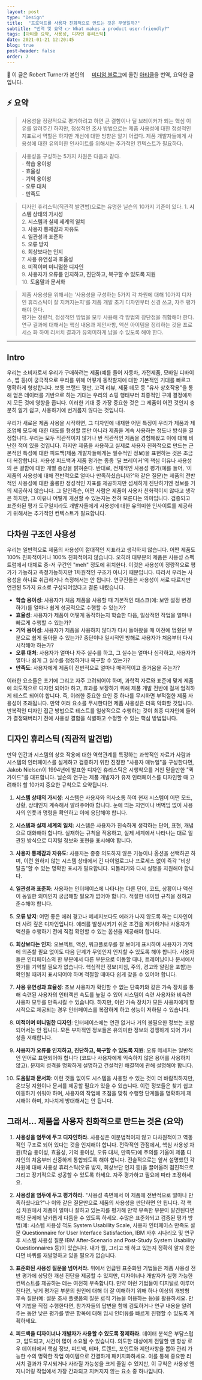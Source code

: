 ```yaml
---
layout: post
type: "Design"
title:  "프로덕트를 사용자 친화적으로 만드는 것은 무엇일까?"
subtitle: "번역 및 요약 👉 What makes a product user-friendly?"
tags: [아티클 요약, 사용성, 디자인 휴리스틱]
date: 2021-01-21 12:20:45
blog: true
post-header: false
order: 7
---
```


<p class="text-gray">
🔗 이 글은 Robert Turner가 본인의 <a href='https://trtphd.medium.com/' target='blank' rel='nofollow' id='outlink1' onclick='clickedOutlink(outlink1)'><img src='https://api.faviconkit.com/medium.com/64' style='display:inline; height: 1em; position: relative; bottom: -2px; margin-right: 2px;'>미디엄 블로그</a>에 올린 <a href='https://abit.ly/article_36' target='blank' rel='nofollow' id='outlink2' onclick='clickedOutlink(outlink2)'>아티클</a>을 번역, 요약한 글입니다.
</p>

## ⚡️ 요약
> 사용성을 정량적으로 평가하려고 하면 큰 결함이나 딜 브레이커가 되는 핵심 이유를 알려주긴 하지만, 정성적인 조사 방법으로는 제품 사용성에 대한 정성적인 지표로서 역할은 하지만 개선에 대한 방향은 알기 어렵다. 제품 개발자들에게 사용성에 대한 유의미한 인사이트를 위해서는 추가적인 컨텍스트가 필요하다.

> 사용성을 구성하는 5가지 차원은 다음과 같다.  
    - **학습 용이성**  
    - **효율성**  
    - **기억 용이성**  
    - **오류 대처**  
    - **만족도**

> 디자인 휴리스틱(직관적 발견법)으로는 유명한 닐슨의 10가지 기준이 있다.
    1. **시스템 상태의 가시성**  
    2. **시스템과 실제 세계의 일치**  
    3. **사용자 통제감과 자유도**  
    4. **일관성과 표준화**  
    5. **오류 방지**  
    6. **회상보다는 인지**  
    7. **사용 유연성과 효율성**  
    8. **미적이며 미니멀한 디자인**  
    9. **사용자가 오류를 인지하고, 진단하고, 복구할 수 있도록 지원**  
    10. **도움말과 문서화**

> 제품 사용성을 위해서는 '사용성을 구성하는 5가지 각 차원에 대해 10가지 디자인 휴리스틱이 잘 지켜지는지'를 제품 개발 초기 디자인부터 신경 쓰고, 자주 평가해야 한다.  
평가는 정량적, 정성적인 방법을 모두 사용해 각 방법의 장단점을 취합해야 한다.  
연구 결과에 대해서는 핵심 내용과 제안사항, 액션 아이템을 정리하는 것을 프로세스 화 하여 리서치 결과가 유의미하게 남을 수 있도록 해야 한다.

---

## Intro

우리는 소비자로서 우리가 구매하려는 제품(예를 들어 자동차, 가전제품, 모바일 디바이스, 앱 등)이 궁극적으로 우리를 위해 어떻게 동작할지에 대한 기본적인 기대를 빠르고 명확하게 형성합니다. 보통 브랜드 평판, 고객 리뷰, 제품 데모 등 "유사 상호작용"을 통해 얻은 데이터를 기반으로 하는 기대는 우리의 쇼핑 행태부터 최종적인 구매 결정에까지 모든 것에 영향을 줍니다. 이러한 기대 중 가장 중요한 것은 그 제품이 어떤 것인지 충분히 알기 쉽고, 사용하기에 번거롭지 않다는 것입니다.

우리가 새로운 제품 사용을 시작하면, 그 디자인에 내재한 어떤 특징이 우리가 제품과 제조업체 모두에 대한 태도를 형성할 뿐만 아니라 제품을 계속 사용하는 정도나 방식을 결정합니다. 우리는 모두 직관적이지 않거나 반 직관적인 제품을 경험해봤고 이에 대해 비난한 적이 있을 것입니다. 하지만 제품을 사용하고 실제로 사용자 친화적으로 만드는 근본적인 특성에 대한 피드백(제품 개발자들에게는 필수적인 정보)을 표현하는 것은 조금 더 복잡합니다. 사용성 피드백과 제품 평가는 종종 '딜 브레이커'의 핵심 이유나 사용성의 큰 결함에 대한 개별 증상을 밝혀준다. 반대로, 전체적인 사용성 평가(예를 들어, '이 제품의 사용성에 대해 전반적으로 얼마나 만족하셨습니까?'와 같은 질문)는 제품의 전반적인 사용성에 대한 훌륭한 정성적인 지표를 제공하지만 섬세하게 진단하기엔 정보를 거의 제공하지 않습니다. 그 말인즉슨, 어떤 사람은 제품이 사용자 친화적이지 않다고 생각은 하지만, 그 이유나 어떻게 개선할 수 있는지는 전혀 모른다는 의미입니다. 검증되고 표준화된 평가 도구일지라도 개발자들에게 사용성에 대한 유의미한 인사이트를 제공하기 위해서는 추가적인 컨텍스트가 필요합니다.

## 다차원 구조인 사용성

우리는 일반적으로 제품의 사용성이 절대적인 지표라고 생각하지 않습니다. 어떤 제품도 100% 친화적이거나 100% 친화적이지 않습니다. 오히려 대부분의 제품은 사용성 스펙트럼에서 대체로 중-저 구간인 "meh" 정도에 위치한다. 이것은 사용성이 정량적으로 평가가 가능하고 측정가능하지만 1차원적인 구조가 아니기 때문입니다. 따라서 우리는 사용성을 하나로 취급하거나 측정해서는 안 됩니다. 연구진들은 사용성이 서로 다르지만 연관된 5가지 요소로 구성되어있다고 결론 내렸습니다.

- **학습 용이성**: 사용자가 처음 제품을 사용할 때 기본적인 태스크(예: 보안 설정 변경하기)를 얼마나 쉽게 성공적으로 수행할 수 있는가?
- **효율성**: 사용자가 제품이 어떻게 동작하는지 학습한 다음, 일상적인 작업을 얼마나 빠르게 수행할 수 있는가?
- **기억 용이성**: 사용자가 제품을 사용하지 않다가 다시 돌아왔을 때 이전에 멈췄던 부분으로 쉽게 돌아올 수 있는가? 중단이나 일시적인 방해로 사용자가 처음부터 다시 시작해야 하는가?
- **오류 대처**: 사용자가 얼마나 자주 실수를 하고, 그 실수는 얼마나 심각하고, 사용자가 얼마나 쉽게 그 실수를 정정하거나 복구할 수 있는가?
- **만족도**: 사용자에게 제품이 전반적으로 얼마나 매력적이고 즐거움을 주는가?

이러한 요소들은 초기에 그리고 자주 고려되어야 하며, 과학적 자료와 표준에 맞게 제품에 의도적으로 디자인 되어야 하고, 효과를 보장하기 위해 제품 개발 전반에 걸쳐 엄격하게 테스트 되어야 합니다. 즉, 이러한 중요한 요인 중 하나를 무시하면 부적절한 제품 사용성이 초래됩니다. 만약 여러 요소를 무시한다면 제품 사용성은 더욱 악화할 것입니다. 반복적인 디자인 접근 방법으로 테스트를 일상적으로 수행하는 것이 최종 디자인에 들어가 결정돼버리기 전에 사용성 결함을 식별하고 수정할 수 있는 핵심 방법입니다.

## 디자인 휴리스틱 (직관적 발견법)

만약 인간과 시스템의 상호 작용에 대한 역학관계를 특정하는 과학적인 자료가 사람과 시스템의 인터페이스를 설계하고 검증하기 위한 진정한 "사용자 매뉴얼"을 구성한다면, Jakob Nielsen이 1994년에 발표한 디자인 휴리스틱은 시행착오를 거친 믿을만한 "퀵 가이드"를 대표합니다. 닐슨의 연구는 제품 개발자가 유저 인터페이스를 디자인할 때 고려해야 할 10가지 중요한 규칙으로 요약됩니다.

1. **시스템 상태의 가시성**: 시스템은 사용자와 의사소통 하여 현재 시스템이 어떤 모드, 상황, 상태인지 계속해서 알려주어야 합니다. 눈에 띄는 지연이나 버벅임 없이 사용자의 인풋과 명령을 확인하고 이에 응답해야 합니다.

2. **시스템과 실제 세계의 일치**: 시스템은 사용자가 친숙하게 생각하는 단어, 표현, 개념으로 대화해야 합니다. 실재하는 규칙을 적용하고, 실제 세계에서 나타나는 대로 일관된 방식으로 디지털 정보와 표현을 표시해야 합니다.

3. **사용자 통제감과 자유도**: 사용자는 종종 의도하지 않은 기능이나 옵션을 선택하곤 하며, 이런 원하지 않는 시스템 상태에서 긴 다이얼로그나 프로세스 없이 즉각 "비상 탈출"할 수 있는 명확한 표시가 필요합니다. 되돌리기와 다시 실행을 지원해야 합니다.

4. **일관성과 표준화**: 사용자는 인터페이스에 나타나는 다른 단어, 코드, 상황이나 액션이 동일한 의미인지 궁금해할 필요가 없어야 합니다. 적절한 네이밍 규칙을 정하고 준수해야 합니다.

5. **오류 방지**: 어떤 좋은 에러 경고나 메세지보다도 에러가 나지 않도록 하는 디자인이 더 사려 깊은 디자인입니다. 에러를 발생시키기 쉬운 조건을 제거하거나 사용자가 액션을 수행하기 전에 직접 확인할 수 있는 옵션을 제공해야 합니다.

6. **회상보다는 인지**: 오브젝트, 액션, 워크플로우를 잘 보이게 표시하여 사용자가 기억에 의존할 필요 없이도 다음 단계가 무엇인지 인지할 수 있도록 해야 합니다. 사용자들은 인터페이스의 한 부분에서 다른 부분으로 이동할 때나, 트레이닝이나 문서에서 뭔가를 기억할 필요가 없습니다. 핵심적인 정보(지침, 주의, 경고와 알림을 포함)는 확인될 때까지 표시되어야 하며 적절할 때마다 쉽게 찾을 수 있어야 합니다.

7. **사용 유연성과 효율성**: 초보 사용자가 확인할 수 없는 단축키와 같은 가속 장치를 통해 숙련된 사용자의 인터랙션 속도를 높일 수 있어 시스템이 숙련 사용자와 비숙련 사용자 모두를 만족시킬 수 있습니다. 하지만, 이런 가속 장치가 모든 사용자에게 항시적으로 제공되는 경우 인터페이스를 복잡하게 하고 성능이 저하될 수 있습니다.

8. **미적이며 미니멀한 디자인**: 인터페이스에는 연관 없거나 거의 불필요한 정보는 포함되어서는 안 됩니다. 모든 부차적인 정보들은 유의미한 정보와 경쟁하게 되어 가시성을 저해합니다.

9.  **사용자가 오류를 인지하고, 진단하고, 복구할 수 있도록 지원**: 오류 메세지는 일반적인 언어로 표현되어야 합니다 (코드나 사용자에게 익숙하지 않은 용어를 사용하지 않고).  문제의 성격을 명확하게 설명하고 건설적인 해결책에 관해 설명해야 합니다.

10. **도움말과 문서화**: 이런 것들 없이도 시스템을 사용할 수 있는 것이 더 바람직하지만, 온보딩 지원이나 문서를 제공할 필요가 있을 수 있습니다. 이런 정보들은 찾기 쉽고 이동하기 쉬워야 하며, 사용자의 작업에 초점을 맞춰 수행할 단계들을 명확하게 제시해야 하며, 지나치게 방대해서는 안 됩니다.

## 그래서... 제품을 사용자 친화적으로 만드는 것은 (요약)

1. **사용성을 염두에 두고 디자인하라.** 사용성은 이분법적이지 않고 다차원적이고 역동적인 구조로 되어 있다는 것을 인지해야 합니다. 전략적인 관점에서, 핵심 사용성 차원(학습 용이성, 효율성, 기억 용이성, 오류 대처, 만족도)에 주의를 기울여 제품 디자인의 처음부터 신중하게 통합되도록 해야 합니다. 전술적으로는 앞서 설명했던 각 차원에 대해 사용성 휴리스틱(오류 방지, 회상보단 인지 등)을 끌어올려 점진적으로 그리고 장기적으로 성공할 수 있도록 하세요. 자주 평가하고 필요에 따라 조정하세요.

2. **사용성을 염두에 두고 평가하라.** "사용성 측면에서 이 제품에 전반적으로 얼마나 만족하셨나요?"나 이와 같은 질문만으로 제품의 사용성을 판단하면 안 됩니다. 각 핵심 차원에서 제품이 얼마나 잘하고 있는지를 평가해 만약 부족한 부분이 발견된다면 해당 문제에 날카롭게 다듬을 수 있도록 하세요. 수많은 표준화되고 검증된 평가 방법(예: 시스템 사용성 척도 System Usability Scale, 사용자 인터페이스 만족도 설문 Questionnaire for User Interface Satisfaction, IBM 사후 시나리오 및 연구 후 시스템 사용성 질문 IBM After-Scenario and Post-Study System Usability Questionnaires 등)이 있습니다. 내가 뭘, 그리고 왜 하고 있는지 정확히 알지 못한다면 바퀴를 재발명하고 있을 필요가 없습니다.

3. **표준화된 사용성 질문을 넘어서라.** 위에서 언급된 표준화된 기법들은 제품 사용성 전반 평가에 상당한 개선 진단을 제공할 수 있지만, 디자이너나 개발자가 실행 가능한 컨텍스트를 제공하는 데는 여전히 부족합니다. 만약 이런 기법들이 디지털로 이루어진다면, 낮게 평가된 부분의 원인에 대해 더 잘 이해하기 위해 하나 이상의 개방형 후속 질문(예: 설문 조사 플랫폼의 질문 로직 기능을 이용하는 등)을 활용하세요. 만약 기법을 직접 수행한다면, 참가자들의 답변을 함께 검토하거나 연구 내용을 알려주는 동안 낮은 평가를 받은 항목에 대해 임시 인터뷰를 빠르게 진행할 수 있도록 계획하세요.

4. **피드백을 디자이너나 개발자가 사용할 수 있도록 정제하라.** 데이터 분석은 부담스럽고, 압도되고, 시간이 많이 소요될 수 있습니다. 의도한 대상에게 전달할 땐 항상 로우 데이터에서 핵심 정보, 피드백, 테마, 트렌드, 포인트와 제안사항을 뽑아 관리 가능한 수의 명확한 작업 아이템으로 간결하게 패키지화하세요. 이를 통해 중요한 리서치 결과가 무시되거나 사라질 가능성을 크게 줄일 수 있지만, 이 규칙은 사용성 엔지니어링 작업에서 가장 간과되고 지켜지지 않는 요소 중 하나입니다.